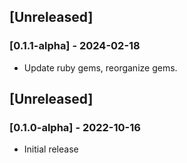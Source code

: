 ## [Unreleased]

### [0.1.1-alpha] - 2024-02-18

- Update ruby gems, reorganize gems.

## [Unreleased]

### [0.1.0-alpha] - 2022-10-16

- Initial release
